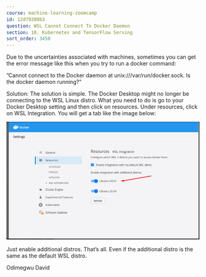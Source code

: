 ```yaml
---
course: machine-learning-zoomcamp
id: 12d79208b3
question: WSL Cannot Connect To Docker Daemon
section: 10. Kubernetes and TensorFlow Serving
sort_order: 3450
---
```


Due to the uncertainties associated with machines, sometimes you can get the error message like this when you try to run a docker command:

”Cannot connect to the Docker daemon at unix:///var/run/docker.sock. Is the docker daemon running?”

Solution: The solution is simple. The Docker Desktop might no longer be connecting to the WSL Linux distro. What you need to do is go to your Docker Desktop setting and then click on resources. Under resources, click on WSL Integration. You will get a tab like the image below:

![Image](images/machine-learning-zoomcamp/image_41f796fe.png)

Just enable additional distros. That’s all. Even if the additional distro is the same as the default WSL distro.

Odimegwu David

